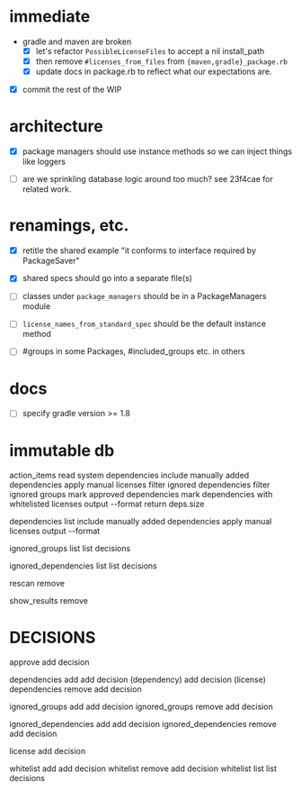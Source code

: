 
# immediate

- gradle and maven are broken
  - [x] let's refactor `PossibleLicenseFiles` to accept a nil install_path
  - [x] then remove `#licenses_from_files` from `{maven,gradle}_package.rb`
  - [x] update docs in package.rb to reflect what our expectations are.
- [x] commit the rest of the WIP


# architecture

- [x] package managers should use instance methods so we can inject things like loggers
- [ ] are we sprinkling database logic around too much? see 23f4cae for related work.


# renamings, etc.

- [x] retitle the shared example "it conforms to interface required by PackageSaver"
- [x] shared specs should go into a separate file(s)
- [ ] classes under `package_managers` should be in a PackageManagers module
- [ ] `license_names_from_standard_spec` should be the default instance method
- [ ] #groups in some Packages, #included_groups etc. in others


# docs

- [ ] specify gradle version >= 1.8

# immutable db

action_items
  read system dependencies
  include manually added dependencies
  apply manual licenses
  filter ignored dependencies
  filter ignored groups
  mark approved dependencies
  mark dependencies with whitelisted licenses
  output --format
  return deps.size

dependencies list
  include manually added dependencies
  apply manual licenses
  output --format

ignored_groups list
  list decisions

ignored_dependencies list
  list decisions

rescan
  remove

show_results
  remove

# DECISIONS

approve
  add decision

dependencies add
  add decision (dependency)
  add decision (license)
dependencies remove
  add decision

ignored_groups add
  add decision
ignored_groups remove
  add decision

ignored_dependencies add
  add decision
ignored_dependencies remove
  add decision

license
  add decision

whitelist add
  add decision
whitelist remove
  add decision
whitelist list
  list decisions

